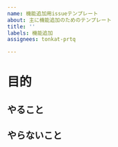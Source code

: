 ```yaml
---
name: 機能追加用issueテンプレート
about: 主に機能追加のためのテンプレート
title: ''
labels: 機能追加
assignees: tonkat-prtq

---
```


# 目的

## やること

## やらないこと
